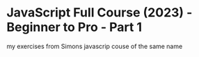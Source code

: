 # JavaScript Full Course (2023) - Beginner to Pro - Part 1
 my exercises from Simons javascrip couse of the same name 
